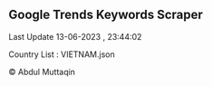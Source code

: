 

## Google Trends Keywords Scraper 
 
Last Update 13-06-2023 , 23:44:02

Country List :
VIETNAM.json



© Abdul Muttaqin 
